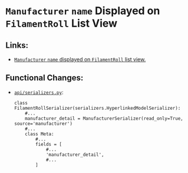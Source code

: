 # `Manufacturer` `name` Displayed on `FilamentRoll` List View

## Links:
* [`Manufacturer` `name` displayed on `FilamentRoll` list view.](https://github.com/brucestull/three-d-print-tracker/issues/48)

## Functional Changes:
* [`api/serializers.py`](../api/serializers.py):
    ```
    class FilamentRollSerializer(serializers.HyperlinkedModelSerializer):
        #...
        manufacturer_detail = ManufacturerSerializer(read_only=True, source='manufacturer')
        #...
        class Meta:
            #...
            fields = [
                #...
                'manufacturer_detail',
                #...
            ]
    ```